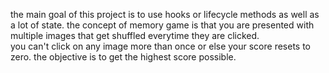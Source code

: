the main goal of this project is to use hooks or lifecycle methods as well as a lot of state. 
the concept of memory game is that you are presented with multiple images that get shuffled everytime they are clicked. <br>
you can't click on any image more than once or else your score resets to zero. the objective is to get the highest score possible. 